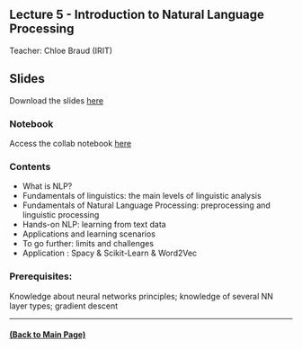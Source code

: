 ## Lecture 5 - Introduction to Natural Language Processing
Teacher: Chloe Braud (IRIT)

<!-- 
### Lecture video
View the recorded lecture [here](https://drive.google.com/file/d/1o1VlvY1h5fFO0TVeeTF4MjyLAjVD32TQ/view?usp=sharing)  (this will only be available for approximately 6 weeks after the course)
-->

## Slides

Download the slides [here](https://github.com/rufinv/Intro2AI-class/blob/e5b5878415152d26f068361346e9b207d1c72353/Lecture5/%5BANITI%5D%20Lecture%205%20-%20Introduction%20to%20Natural%20Language%20Processing%20-%2011_03_2024.pdf)
### Notebook
Access the collab notebook [here](https://colab.research.google.com/drive/1HVrMVb_16kIa_YbWormcwNWX8r_ivf5B?usp=sharing)

### Contents
* What is NLP? 
* Fundamentals of linguistics: the main levels of linguistic analysis
* Fundamentals of Natural Language Processing: preprocessing and linguistic processing
* Hands-on NLP: learning from text data
* Applications and learning scenarios
* To go further: limits and challenges
* Application : Spacy & Scikit-Learn & Word2Vec 


### Prerequisites:
Knowledge about neural networks principles; knowledge of several NN layer types; gradient descent

---
#### [(Back to Main Page)](../index.md)
